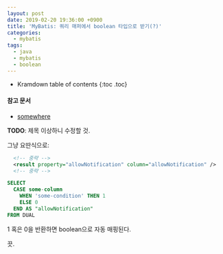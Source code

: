 ```yaml
---
layout: post
date: 2019-02-20 19:36:00 +0900
title: 'MyBatis: 쿼리 매퍼에서 boolean 타입으로 받기(?)'
categories:
  - mybatis
tags:
  - java
  - mybatis
  - boolean
---
```


* Kramdown table of contents
{:toc .toc}

#### 참고 문서

- [somewhere](/somewhere)

**TODO**: 제목 이상하니 수정할 것.

그냥 요딴식으로:

```xml
  <!-- 중략 -->
  <result property="allowNotification" column="allowNotification" />
  <!-- 중략 -->
```

```sql
SELECT
  CASE some-column
    WHEN 'some-condition' THEN 1
    ELSE 0
  END AS "allowNotification"
FROM DUAL
```

1 혹은 0을 반환하면 boolean으로 자동 매핑된다.

끗.
